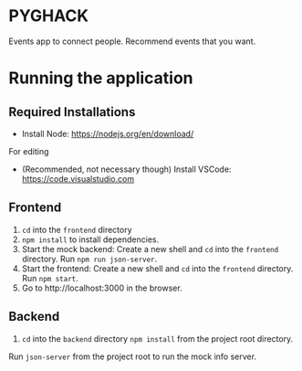 # PYGHACK

Events app to connect people. Recommend events that you want.

# Running the application

## Required Installations
- Install Node: https://nodejs.org/en/download/

For editing
- (Recommended, not necessary though) Install VSCode: https://code.visualstudio.com

## Frontend
1. `cd` into the `frontend` directory
2. `npm install` to install dependencies.
3. Start the mock backend: Create a new shell and `cd` into the `frontend` directory. Run `npm run json-server`.
4. Start the frontend: Create a new shell and `cd` into the `frontend` directory. Run `npm start`.
5. Go to http://localhost:3000 in the browser.

## Backend
1. `cd` into the `backend` directory
`npm install` from the project root directory.

Run `json-server` from the project root to run the mock info server.